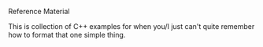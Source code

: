 Reference Material

This is collection of C++ examples for when you/I just can't quite remember how to format that one simple thing.
